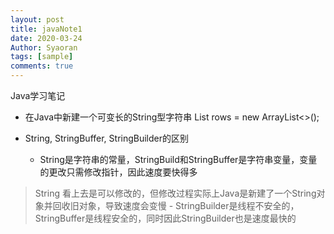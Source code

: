 ```yaml
---
layout: post
title: javaNote1
date: 2020-03-24
Author: Syaoran
tags: [sample]
comments: true
---
```


Java学习笔记

- 在Java中新建一个可变长的String型字符串
    List<StringBuilder> rows = new ArrayList<>();

- String, StringBuffer, StringBuilder的区别
	- String是字符串的常量，StringBuild和StringBuffer是字符串变量，变量的更改只需修改指针，因此速度要快得多
> String 看上去是可以修改的，但修改过程实际上Java是新建了一个String对象并回收旧对象，导致速度会变慢
	- StringBuilder是线程不安全的，StringBuffer是线程安全的，同时因此StringBuilder也是速度最快的


